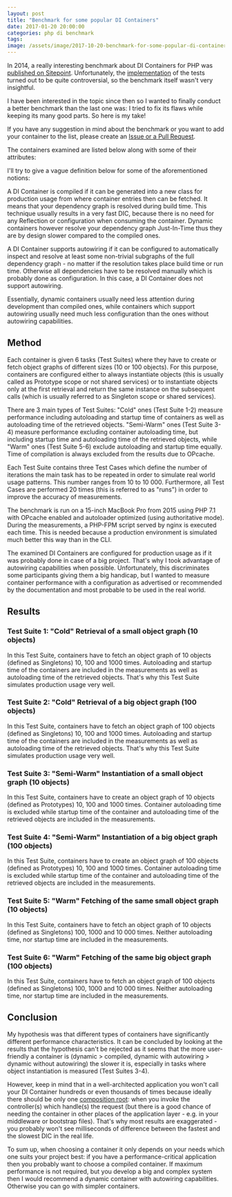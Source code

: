 ```yaml
---
layout: post
title: "Benchmark for some popular DI Containers"
date: 2017-01-20 20:00:00
categories: php di benchmark
tags:
image: /assets/image/2017-10-20-benchmark-for-some-popular-di-containers/container.jpg
---
```


In 2014, a really interesting benchmark about DI Containers for PHP was [published on Sitepoint][sitepoint-article].
Unfortunately, the [implementation][old-benchmark] of the tests turned out to be quite controversial, so the benchmark
itself wasn't very insightful.

I have been interested in the topic since then so I wanted to finally conduct a better benchmark than the last one was:
I tried to fix its flaws while keeping its many good parts. So here is my take!

If you have any suggestion in mind about the benchmark or you want to add your container to the list, please create an
[Issue or a Pull Request][github-repo].

The containers examined are listed below along with some of their attributes:

I'll try to give a vague definition below for some of the aforementioned notions:

A DI Container is compiled if it can be generated into a new class for production usage from where container entries
then can be fetched. It means that your dependency graph is resolved during build time. This technique usually results
in a very fast DIC, because there is no need for any Reflection or configuration when consuming the container. Dynamic
containers however resolve your dependency graph Just-In-Time thus they are by design slower compared to the compiled
ones.

A DI Container supports autowiring if it can be configured to automatically inspect and resolve at least some
non-trivial subgraphs of the full dependency graph - no matter if the resolution takes place build time or run time.
Otherwise all dependencies have to be resolved manually which is probably done as configuration. In this case, a
DI Container does not support autowiring.

Essentially, dynamic containers usually need less attention during development than compiled ones, while containers
which support autowiring usually need much less configuration than the ones without autowiring capabilities.

## Method

Each container is given 6 tasks (Test Suites) where they have to create or fetch object graphs of different
sizes (10 or 100 objects). For this purpose, containers are configured either to always instantiate objects (this is
usually called as Prototype scope or not shared services) or to instantiate objects only at the first retrieval and
return the same instance on the subsequent calls (which is usually referred to as Singleton scope or shared services).

There are 3 main types of Test Suites: "Cold" ones (Test Suite 1-2) measure performance including autoloading and
startup time of containers as well as autoloading time of the retrieved objects. "Semi-Warm" ones (Test Suite 3-4)
measure performance excluding container autoloading time, but including startup time and autoloading time of the
retrieved objects, while "Warm" ones (Test Suite 5-6) exclude autoloading and startup time equally. Time of compilation
is always excluded from the results due to OPcache.

Each Test Suite contains three Test Cases which define the number of iterations the main task has to be repeated in
order to simulate real world usage patterns. This number ranges from 10 to 10 000. Furthermore, all Test Cases are
performed 20 times (this is referred to as "runs") in order to improve the accuracy of measurements.

The benchmark is run on a 15-inch MacBook Pro from 2015 using PHP 7.1 with OPcache enabled and autoloader
optimized (using authoritative mode). During the measurements, a PHP-FPM script served by nginx is executed each time.
This is needed because a production environment is simulated much better this way than in the CLI.

The examined DI Containers are configured for production usage as if it was probably done in case of a big project.
That's why I took advantage of autowiring capabilities when possible. Unfortunately, this discriminates some
participants giving them a big handicap, but I wanted to measure container performance with a configuration as
advertised or recommended by the documentation and most probable to be used in the real world.

## Results

### Test Suite 1: "Cold" Retrieval of a small object graph (10 objects)

In this Test Suite, containers have to fetch an object graph of 10 objects (defined as Singletons) 10, 100 and 1000
times. Autoloading and startup time of the containers are included in the measurements as well as autoloading time of
the retrieved objects. That's why this Test Suite simulates production usage very well.

### Test Suite 2: "Cold" Retrieval of a big object graph (100 objects)

In this Test Suite, containers have to fetch an object graph of 100 objects (defined as Singletons) 10, 100 and 1000
times. Autoloading and startup time of the containers are included in the measurements as well as autoloading time of
the retrieved objects. That's why this Test Suite simulates production usage very well.

### Test Suite 3: "Semi-Warm" Instantiation of a small object graph (10 objects)

In this Test Suite, containers have to create an object graph of 10 objects (defined as Prototypes) 10, 100 and 1000
times. Container autoloading time is excluded while startup time of the container and autoloading time of the retrieved
objects are included in the measurements.

### Test Suite 4: "Semi-Warm" Instantiation of a big object graph (100 objects)

In this Test Suite, containers have to create an object graph of 100 objects (defined as Prototypes) 10, 100 and 1000
times. Container autoloading time is excluded while startup time of the container and autoloading time of the retrieved
objects are included in the measurements.

### Test Suite 5: "Warm" Fetching of the same small object graph (10 objects)
  
In this Test Suite, containers have to fetch an object graph of 10 objects (defined as Singletons) 100, 1000 and 10 000
times. Neither autoloading time, nor startup time are included in the measurements.

### Test Suite 6: "Warm" Fetching of the same big object graph (100 objects)

In this Test Suite, containers have to fetch an object graph of 100 objects (defined as Singletons) 100, 1000 and 10 000
times. Neither autoloading time, nor startup time are included in the measurements.

## Conclusion

My hypothesis was that different types of containers have significantly different performance characteristics. It can
be concluded by looking at the results that the hypothesis can't be rejected as it seems that the more user-friendly a
container is (dynamic > compiled, dynamic with autowiring > dynamic without autowiring) the slower it is, especially in
tasks where object instantiation is measured (Test Suites 3-4).

However, keep in mind that in a well-architected application you won't call your DI Container hundreds or even thousands
of times because ideally there should be only one [composition root][composition-root]: when you invoke the
controller(s) which handle(s) the request (but there is a good chance of needing the container in other places of the
application layer - e.g. in your middleware or bootstrap files). That's why most results are exaggerated - you probably
won't see milliseconds of difference between the fastest and the slowest DIC in the real life.

To sum up, when choosing a container it only depends on your needs which one suits your project best: if you have a
performance-critical application then you probably want to choose a compiled container. If maximum performance is not
required, but you develop a big and complex system then I would recommend a dynamic container with autowiring
capabilities. Otherwise you can go with simpler containers.

[sitepoint-article]: https://www.sitepoint.com/php-dependency-injection-container-performance-benchmarks/
[old-benchmark]: https://github.com/TomBZombie/php-dependency-injection-benchmarks
[github-repo]: https://github.com/kocsismate/php-di-container-benchmarks
[jekyll-help]: https://github.com/jekyll/jekyll-help
[composition-root]: http://blog.ploeh.dk/2011/07/28/CompositionRoot/
